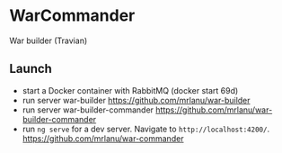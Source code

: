 # WarCommander

War builder (Travian)

## Launch

- start a Docker container with RabbitMQ (docker start 69d)
- run server war-builder https://github.com/mrlanu/war-builder
- run server war-builder-commander https://github.com/mrlanu/war-builder-commander
- run `ng serve` for a dev server. Navigate to `http://localhost:4200/`.  https://github.com/mrlanu/war-commander
